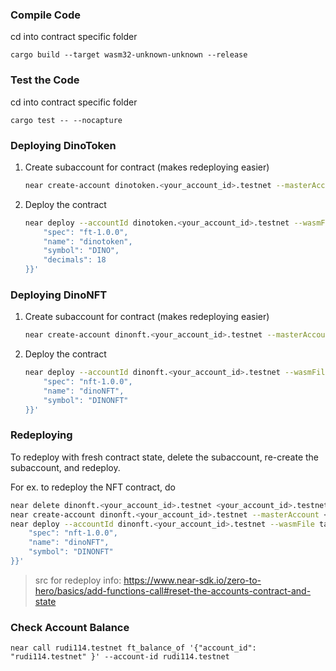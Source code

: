 ### Compile Code
cd into contract specific folder
```
cargo build --target wasm32-unknown-unknown --release
```

### Test the Code
cd into contract specific folder
```
cargo test -- --nocapture
```

### Deploying DinoToken
1. Create subaccount for contract (makes redeploying easier)
    ```bash
    near create-account dinotoken.<your_account_id>.testnet --masterAccount <your_account_id>.testnet
    ```

1. Deploy the contract
    ```bash
    near deploy --accountId dinotoken.<your_account_id>.testnet --wasmFile target/wasm32-unknown-unknown/release/dino_token.wasm --initFunction new --initArgs '{"owner_id": "dinotoken.testnet", "total_supply": "10000000", "metadata": {
        "spec": "ft-1.0.0",
        "name": "dinotoken",
        "symbol": "DINO",
        "decimals": 18
    }}'
    ```

### Deploying DinoNFT
1. Create subaccount for contract (makes redeploying easier)
    ```bash
    near create-account dinonft.<your_account_id>.testnet --masterAccount <your_account_id>.testnet
    ```
1. Deploy the contract
    ```bash
    near deploy --accountId dinonft.<your_account_id>.testnet --wasmFile target/wasm32-unknown-unknown/release/dino_nft.wasm --initFunction new --initArgs '{"owner_id": "dinonft.testnet", "metadata": {
        "spec": "nft-1.0.0",
        "name": "dinoNFT",
        "symbol": "DINONFT"
    }}'
    ```


### Redeploying

To redeploy with fresh contract state, delete the subaccount, re-create the subaccount, and redeploy.

For ex. to redeploy the NFT contract, do

```bash
near delete dinonft.<your_account_id>.testnet <your_account_id>.testnet
near create-account dinonft.<your_account_id>.testnet --masterAccount <your_account_id>.testnet
near deploy --accountId dinonft.<your_account_id>.testnet --wasmFile target/wasm32-unknown-unknown/release/dino_nft.wasm --initFunction new --initArgs '{"owner_id": "dinonft.testnet", "metadata": {
    "spec": "nft-1.0.0",
    "name": "dinoNFT",
    "symbol": "DINONFT"
}}'
```

> src for redeploy info: https://www.near-sdk.io/zero-to-hero/basics/add-functions-call#reset-the-accounts-contract-and-state

### Check Account Balance

```
near call rudi114.testnet ft_balance_of '{"account_id": "rudi114.testnet" }' --account-id rudi114.testnet
```
